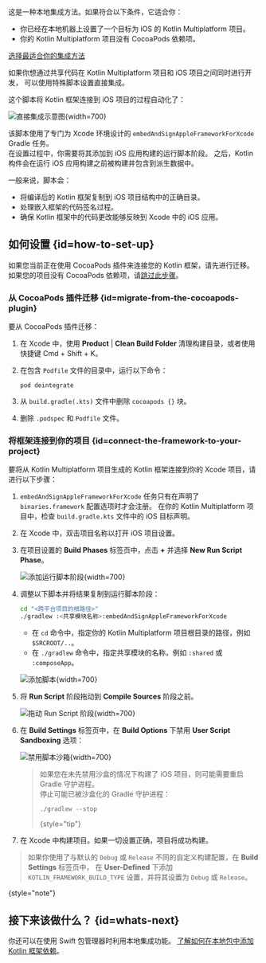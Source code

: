 [//]: # (title: 直接集成)

<tldr>
   这是一种本地集成方法。如果符合以下条件，它适合你：<br/>

   * 你已经在本地机器上设置了一个目标为 iOS 的 Kotlin Multiplatform 项目。
   * 你的 Kotlin Multiplatform 项目没有 CocoaPods 依赖项。<br/>
   
   [选择最适合你的集成方法](multiplatform-ios-integration-overview.md)
</tldr>

如果你想通过共享代码在 Kotlin Multiplatform 项目和 iOS 项目之间同时进行开发，
可以使用特殊脚本设置直接集成。

这个脚本将 Kotlin 框架连接到 iOS 项目的过程自动化了：

![直接集成示意图](direct-integration-scheme.svg){width=700}

该脚本使用了专门为 Xcode 环境设计的 `embedAndSignAppleFrameworkForXcode` Gradle 任务。  
在设置过程中，你需要将其添加到 iOS 应用构建的运行脚本阶段。
之后，Kotlin 构件会在运行 iOS 应用构建之前被构建并包含到派生数据中。

一般来说，脚本会：

* 将编译后的 Kotlin 框架复制到 iOS 项目结构中的正确目录。
* 处理嵌入框架的代码签名过程。
* 确保 Kotlin 框架中的代码更改能够反映到 Xcode 中的 iOS 应用。

## 如何设置 {id=how-to-set-up}

如果您当前正在使用 CocoaPods 插件来连接您的 Kotlin 框架，请先进行迁移。  
如果您的项目没有 CocoaPods 依赖项，请[跳过此步骤](#connect-the-framework-to-your-project)。

### 从 CocoaPods 插件迁移 {id=migrate-from-the-cocoapods-plugin}

要从 CocoaPods 插件迁移：

1. 在 Xcode 中，使用 **Product** | **Clean Build Folder** 清理构建目录，或者使用快捷键 
   <shortcut>Cmd + Shift + K</shortcut>。
2. 在包含 `Podfile` 文件的目录中，运行以下命令：

    ```none
   pod deintegrate
   ```

3. 从 `build.gradle(.kts)` 文件中删除 `cocoapods {}` 块。
4. 删除 `.podspec` 和 `Podfile` 文件。

### 将框架连接到你的项目 {id=connect-the-framework-to-your-project}

要将从 Kotlin Multiplatform 项目生成的 Kotlin 框架连接到你的 Xcode 项目，请进行以下步骤：

1. `embedAndSignAppleFrameworkForXcode` 任务只有在声明了 `binaries.framework` 配置选项时才会注册。
   在你的 Kotlin Multiplatform 项目中，检查 `build.gradle.kts` 文件中的 iOS 目标声明。
2. 在 Xcode 中，双击项目名称以打开 iOS 项目设置。
3. 在项目设置的 **Build Phases** 标签页中，点击 **+** 并选择 **New Run Script Phase**。

   ![添加运行脚本阶段](xcode-run-script-phase-1.png){width=700}

4. 调整以下脚本并将结果复制到运行脚本阶段：

   ```bash
   cd "<跨平台项目的根路径>"
   ./gradlew :<共享模块名称>:embedAndSignAppleFrameworkForXcode 
   ```

   * 在 `cd` 命令中，指定你的 Kotlin Multiplatform 项目根目录的路径，例如 `$SRCROOT/..`。
   * 在 `./gradlew` 命令中，指定共享模块的名称，例如 `:shared` 或 `:composeApp`。

   ![添加脚本](xcode-run-script-phase-2.png){width=700}

5. 将 **Run Script** 阶段拖动到 **Compile Sources** 阶段之前。

   ![拖动 Run Script 阶段](xcode-run-script-phase-3.png){width=700}

6. 在 **Build Settings** 标签页中，在 **Build Options** 下禁用 **User Script Sandboxing** 选项：

   ![禁用脚本沙箱](disable-sandboxing-in-xcode-project-settings.png){width=700}

   > 如果您在未先禁用沙盒的情况下构建了 iOS 项目，则可能需要重启 Gradle 守护进程。  
   > 停止可能已被沙盒化的 Gradle 守护进程：
   > ```shell
   > ./gradlew --stop
   > ```
   >
   > {style="tip"}

7. 在 Xcode 中构建项目。如果一切设置正确，项目将成功构建。

> 如果你使用了与默认的 `Debug` 或 `Release` 不同的自定义构建配置，在 **Build Settings** 标签页中，
> 在 **User-Defined** 下添加 `KOTLIN_FRAMEWORK_BUILD_TYPE` 设置，并将其设置为 `Debug` 或 `Release`。
>
{style="note"}

## 接下来该做什么？ {id=whats-next}

你还可以在使用 Swift 包管理器时利用本地集成功能。
[了解如何在本地包中添加 Kotlin 框架依赖](multiplatform-spm-local-integration.md)。